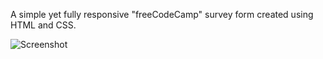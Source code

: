 A simple yet fully responsive "freeCodeCamp" survey form created using HTML and CSS.

![Screenshot](/screenshot/)
